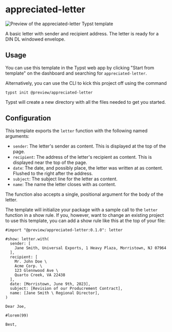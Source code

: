 # appreciated-letter

![Preview of the appreciated-letter Typst template](https://github.com/typst/templates/raw/main/appreciated-letter/template/thumbnail.png)

A basic letter with sender and recipient address. The letter is ready for a DIN DL windowed envelope.

## Usage

You can use this template in the Typst web app by clicking "Start from template"
on the dashboard and searching for `appreciated-letter`.

Alternatively, you can use the CLI to kick this project off using the command
```
typst init @preview/appreciated-letter
```

Typst will create a new directory with all the files needed to get you started.

## Configuration

This template exports the `letter` function with the following named arguments:

- `sender`: The letter's sender as content. This is displayed at the top of the page.
- `recipient`: The address of the letter's recipient as content. This is displayed near the top of the page.
- `date`: The date, and possibly place, the letter was written at as content. Flushed to the right after the address.
- `subject`: The subject line for the letter as content.
- `name`: The name the letter closes with as content.

The function also accepts a single, positional argument for the body of the
letter.

The template will initialize your package with a sample call to the `letter`
function in a show rule. If you, however, want to change an existing project to
use this template, you can add a show rule like this at the top of your file:

```typ
#import "@preview/appreciated-letter:0.1.0": letter

#show: letter.with(
  sender: [
    Jane Smith, Universal Exports, 1 Heavy Plaza, Morristown, NJ 07964
  ],
  recipient: [
    Mr. John Doe \
    Acme Corp. \
    123 Glennwood Ave \
    Quarto Creek, VA 22438
  ],
  date: [Morristown, June 9th, 2023],
  subject: [Revision of our Producrement Contract],
  name: [Jane Smith \ Regional Director],
)

Dear Joe,

#lorem(99)

Best,
```
